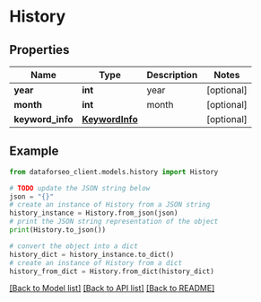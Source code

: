 # History


## Properties

Name | Type | Description | Notes
------------ | ------------- | ------------- | -------------
**year** | **int** | year | [optional] 
**month** | **int** | month | [optional] 
**keyword_info** | [**KeywordInfo**](KeywordInfo.md) |  | [optional] 

## Example

```python
from dataforseo_client.models.history import History

# TODO update the JSON string below
json = "{}"
# create an instance of History from a JSON string
history_instance = History.from_json(json)
# print the JSON string representation of the object
print(History.to_json())

# convert the object into a dict
history_dict = history_instance.to_dict()
# create an instance of History from a dict
history_from_dict = History.from_dict(history_dict)
```
[[Back to Model list]](../README.md#documentation-for-models) [[Back to API list]](../README.md#documentation-for-api-endpoints) [[Back to README]](../README.md)


